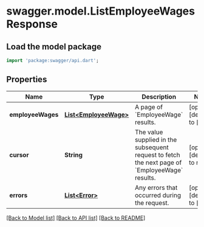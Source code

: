 # swagger.model.ListEmployeeWagesResponse

## Load the model package
```dart
import 'package:swagger/api.dart';
```

## Properties
Name | Type | Description | Notes
------------ | ------------- | ------------- | -------------
**employeeWages** | [**List&lt;EmployeeWage&gt;**](EmployeeWage.md) | A page of &#x60;EmployeeWage&#x60; results. | [optional] [default to []]
**cursor** | **String** | The value supplied in the subsequent request to fetch the next page of &#x60;EmployeeWage&#x60; results. | [optional] [default to null]
**errors** | [**List&lt;Error&gt;**](Error.md) | Any errors that occurred during the request. | [optional] [default to []]

[[Back to Model list]](../README.md#documentation-for-models) [[Back to API list]](../README.md#documentation-for-api-endpoints) [[Back to README]](../README.md)

